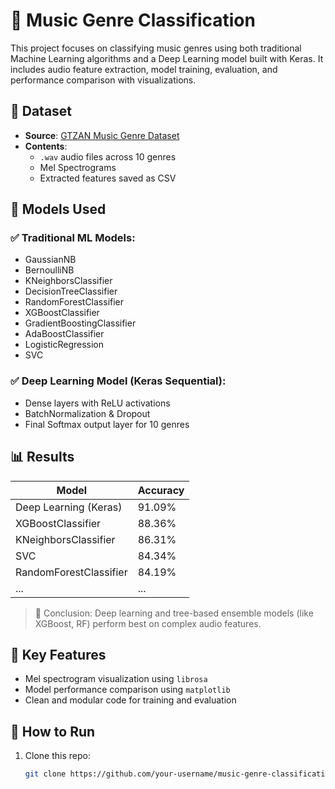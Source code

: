 # 🎵 Music Genre Classification

This project focuses on classifying music genres using both traditional Machine Learning algorithms and a Deep Learning model built with Keras. It includes audio feature extraction, model training, evaluation, and performance comparison with visualizations.

## 📁 Dataset

- **Source**: [GTZAN Music Genre Dataset](https://www.kaggle.com/datasets/andradaolteanu/gtzan-dataset-music-genre-classification)
- **Contents**:
  - `.wav` audio files across 10 genres
  - Mel Spectrograms
  - Extracted features saved as CSV

## 🧠 Models Used

### ✅ Traditional ML Models:
- GaussianNB
- BernoulliNB
- KNeighborsClassifier
- DecisionTreeClassifier
- RandomForestClassifier
- XGBoostClassifier
- GradientBoostingClassifier
- AdaBoostClassifier
- LogisticRegression
- SVC

### ✅ Deep Learning Model (Keras Sequential):
- Dense layers with ReLU activations
- BatchNormalization & Dropout
- Final Softmax output layer for 10 genres

## 📊 Results

| Model                   | Accuracy     |
|------------------------|--------------|
| Deep Learning (Keras)  | 91.09%       |
| XGBoostClassifier       | 88.36%       |
| KNeighborsClassifier    | 86.31%       |
| SVC                     | 84.34%       |
| RandomForestClassifier  | 84.19%       |
| ...                    | ...          |

> 📌 Conclusion: Deep learning and tree-based ensemble models (like XGBoost, RF) perform best on complex audio features.

## 📌 Key Features

- Mel spectrogram visualization using `librosa`
- Model performance comparison using `matplotlib`
- Clean and modular code for training and evaluation

## 🚀 How to Run

1. Clone this repo:
   ```bash
   git clone https://github.com/your-username/music-genre-classification.git
``` 
